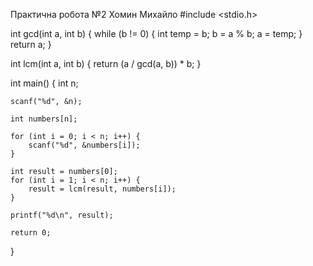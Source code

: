 Практична робота №2 Хомин Михайло
#include <stdio.h>

int gcd(int a, int b) {
    while (b != 0) {
        int temp = b;
        b = a % b;
        a = temp;
    }
    return a;
}

int lcm(int a, int b) {
    return (a / gcd(a, b)) * b;
}

int main() {
    int n;
    
    scanf("%d", &n);
    
    int numbers[n];
    
    for (int i = 0; i < n; i++) {
        scanf("%d", &numbers[i]);
    }
    
    int result = numbers[0];
    for (int i = 1; i < n; i++) {
        result = lcm(result, numbers[i]);
    }
    
    printf("%d\n", result);
    
    return 0;
}
